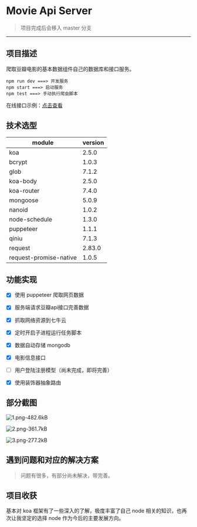# Movie Api Server

> 项目完成后会移入 master 分支

---

## 项目描述

爬取豆瓣电影的基本数据组件自己的数据库和接口服务。

```
npm run dev ===> 开发服务
npm start ===> 启动服务
npm test ===> 手动执行爬虫脚本
```

在线接口示例：[点击查看](https://www.newfq.com/doubanapi/v0/movie/list/?page=1&size=10)

## 技术选型

|module|version|
|--|--|
|koa|2.5.0|
|bcrypt|1.0.3|
|glob|7.1.2|
|koa-body|2.5.0|
|koa-router|7.4.0|
|mongoose|5.0.9|
|nanoid|1.0.2|
|node-schedule|1.3.0|
|puppeteer|1.1.1|
|qiniu|7.1.3|
|request|2.83.0|
|request-promise-native|1.0.5|


## 功能实现

- [x] 使用 puppeteer 爬取网页数据
- [x] 服务端请求豆瓣api接口完善数据
- [x] 抓取网络资源到七牛云
- [x] 定时开启子进程运行任务脚本
- [x] 数据自动存储 mongodb
- [x] 电影信息接口
- [ ] 用户登陆注册模型（尚未完成，即将完善）
- [x] 使用装饰器抽象路由


## 部分截图

![1.png-482.6kB](http://static.zybuluo.com/maxlasting/8y49gqmjji743byo1dfzime7/1.png)

![2.png-361.7kB](http://static.zybuluo.com/maxlasting/h0yezhrrm0tmuhcwbkme3ypf/2.png)


![3.png-277.2kB](http://static.zybuluo.com/maxlasting/nkky39nltr4hwo2i1owwvsh0/3.png)


## 遇到问题和对应的解决方案

> 问题有很多，有部分尚未解决，带完善。



## 项目收获

基本对 koa 框架有了一些深入的了解，极度丰富了自己 node 相关的知识，也再次让我坚定的选择 node 作为今后的主要发展方向。